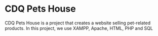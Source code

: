 # CDQ Pets House
CDQ Pets House is a project that creates a website selling pet-related products. In this project, we use XAMPP, Apache, HTML, PHP and SQL
